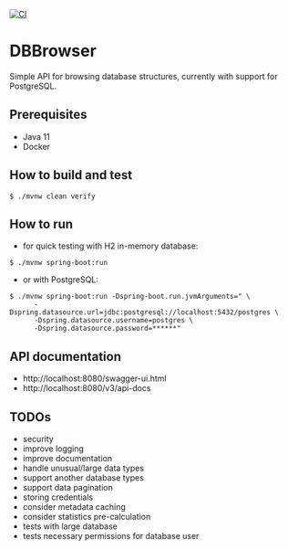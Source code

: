 [![CI](https://github.com/thradec/dbbrowser/workflows/CI/badge.svg)](https://github.com/thradec/dbbrowser/actions)

# DBBrowser

Simple API for browsing database structures, currently with support for PostgreSQL.


## Prerequisites

* Java 11
* Docker


## How to build and test

```shell
$ ./mvnw clean verify
```


## How to run

* for quick testing with H2 in-memory database:

```shell
$ ./mvnw spring-boot:run
```

* or with PostgreSQL:

```shell
$ ./mvnw spring-boot:run -Dspring-boot.run.jvmArguments=" \
      -Dspring.datasource.url=jdbc:postgresql://localhost:5432/postgres \ 
      -Dspring.datasource.username=postgres \
      -Dspring.datasource.password=******"
```


## API documentation

* http://localhost:8080/swagger-ui.html
* http://localhost:8080/v3/api-docs


## TODOs

* security
* improve logging  
* improve documentation  
* handle unusual/large data types
* support another database types
* support data pagination  
* storing credentials
* consider metadata caching
* consider statistics pre-calculation  
* tests with large database
* tests necessary permissions for database user